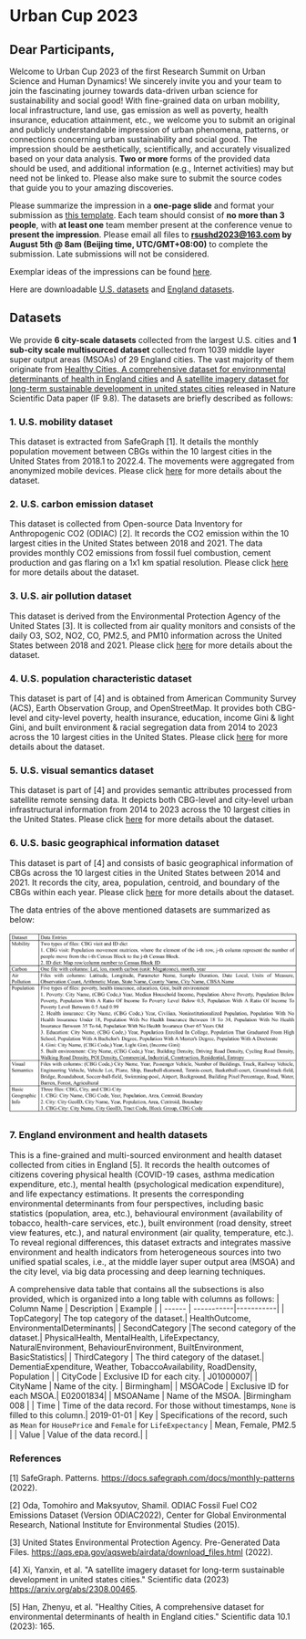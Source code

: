 # Urban Cup 2023

## Dear Participants,
Welcome to Urban Cup 2023 of the first Research Summit on Urban Science and Human Dynamics! We sincerely invite you and your team to join the fascinating journey towards data-driven urban science for sustainability and social good! With fine-grained data on urban mobility, local infrastructure, land use, gas emission as well as poverty, health insurance, education attainment, etc., we welcome you to submit an original and publicly understandable impression of urban phenomena, patterns, or connections concerning urban sustainability and social good. The impression should be aesthetically, scientifically, and accurately visualized based on your data analysis. **Two or more** forms of the provided data should be used, and additional information (e.g., Internet activities) may but need not be linked to. Please also make sure to submit the source codes that guide you to your amazing discoveries.

Please summarize the impression in a **one-page slide** and format your submission as [this template](Submission_Format.pptx). Each team should consist of **no more than 3 people**, with **at least one** team member present at the conference venue to **present the impression**. Please email all files to **rsushd2023@163.com by August 5th @ 8am (Beijing time, UTC/GMT+08:00)** to complete the submission. Late submissions will not be considered. 

Exemplar ideas of the impressions can be found [here](src/Exemplar_Ideas.md). 

Here are downloadable [U.S. datasets](https://cloud.tsinghua.edu.cn/d/98a3d3ceb3e34333bf7f/) and [England datasets](https://github.com/0oshowero0/HealthyCitiesDataset).

## Datasets
We provide **6 city-scale datasets** collected from the largest U.S. cities and **1 sub-city scale multisourced dataset** collected from 1039 middle layer super output areas (MSOAs) of 29 England cities. The vast majority of them originate from [Healthy Cities, A comprehensive dataset for environmental determinants of health in England cities](https://www.nature.com/articles/s41597-023-02060-y) and [A satellite imagery dataset for long-term sustainable development in united states cities](https://arxiv.org/abs/2308.00465) released in Nature Scientific Data paper (IF 9.8). The datasets are briefly described as follows: 

### 1. U.S. mobility dataset
This dataset is extracted from SafeGraph [1]. It details the monthly population movement between CBGs within the 10 largest cities in the United States from 2018.1 to 2022.4. The movements were aggregated from anonymized mobile devices. Please click [here](Data_Description/Mobility/Readme.md) for more details about the dataset.

### 2. U.S. carbon emission dataset
This dataset is collected from Open-source Data Inventory for Anthropogenic CO2 (ODIAC) [2]. It records the CO2 emission within the 10 largest cities in the United States between 2018 and 2021. The data provides monthly CO2 emissions from fossil fuel combustion, cement production and gas flaring on a 1x1 km spatial resolution. Please click [here](Data_Description/Carbon/Readme.md) for more details about the dataset.

### 3. U.S. air pollution dataset
This dataset is derived from the Environmental Protection Agency of the United States [3]. It is collected from air quality monitors and consists of the daily O3, SO2, NO2, CO, PM2.5, and PM10 information across the United States between 2018 and 2021. Please click [here](Data_Description/Air_Pollution/Readme.md) for more details about the dataset.

### 4. U.S. population characteristic dataset
This dataset is part of [4] and is obtained from American Community Survey (ACS), Earth Observation Group, and OpenStreetMap. It provides both CBG-level and city-level poverty, health insurance, education, income Gini & light Gini, and built environment & racial segregation data from 2014 to 2023 across the 10 largest cities in the United States. Please click [here](Data_Description/Population/Readme.md) for more details about the dataset.

### 5. U.S. visual semantics dataset
This dataset is part of [4] and provides semantic attributes processed from satellite remote sensing data. It depicts both CBG-level and city-level urban infrastructural information from 2014 to 2023 across the 10 largest cities in the United States. Please click [here](Data_Description/Visual_Semantics/Readme.md) for more details about the dataset.

### 6. U.S. basic geographical information dataset
This dataset is part of [4] and consists of basic geographical information of CBGs across the 10 largest cities in the United States between 2014 and 2021. It records the city, area, population, centroid, and boundary of the CBGs within each year. Please click [here](Data_Description/Basic_Geographic_Info/Readme.md) for more details about the dataset.

The data entries of the above mentioned datasets are summarized as below:

![Image text](Data_Description/Data.png)

### 7. England environment and health datasets

This is a fine-grained and multi-sourced environment and health dataset collected from cities in England [5]. It records the health outcomes of citizens covering physical health (COVID-19 cases, asthma medication expenditure, etc.), mental health (psychological medication expenditure), and life expectancy estimations. It presents the corresponding environmental determinants from four perspectives, including basic statistics (population, area, etc.), behavioural environment (availability of tobacco, health-care services, etc.), built environment (road density, street view features, etc.), and natural environment (air quality, temperature, etc.). To reveal regional differences, this dataset extracts and integrates massive environment and health indicators from heterogeneous sources into two unified spatial scales, i.e., at the middle layer super output area (MSOA) and the city level, via big data processing and deep learning techniques.

A comprehensive data table that contains all the subsections is also provided, which is organized into a long table with columns as follows:
| Column Name | Description | Example |
| ------ | -----------|-----------|
| TopCategory| The top category of the dataset.| HealthOutcome, EnvironmentalDeterminants|
| SecondCategory |The second category of the dataset.| PhysicalHealth, MentalHealth, LifeExpectancy, NaturalEnvironment, BehaviourEnvironment, BuiltEnvironment, BasicStatistics|
| ThirdCategory | The third category of the dataset.| DementiaExpenditure, Weather, TobaccoAvailability, RoadDensity, Population |
| CityCode | Exclusive ID for each city. | J01000007|
| CityName | Name of the city. | Birmingham|
| MSOACode | Exclusive ID for each MSOA.| E02001834|
| MSOAName | Name of the MSOA. |Birmingham 008 |
| Time | Time of the data record. For those without timestamps, `None` is filled to this column.| 2019-01-01
| Key | Specifications of the record, such as  `Mean` for `HousePrice` and `Female` for `LifeExpectancy` |  Mean, Female, PM2.5 |
| Value | Value of the data record.| |

### References
[1] SafeGraph. Patterns. https://docs.safegraph.com/docs/monthly-patterns (2022).

[2] Oda, Tomohiro and Maksyutov, Shamil. ODIAC Fossil Fuel CO2 Emissions Dataset (Version ODIAC2022), Center for Global Environmental Research, National Institute for Environmental Studies (2015).

[3] United States Environmental Protection Agency. Pre-Generated Data Files. https://aqs.epa.gov/aqsweb/airdata/download_files.html (2022).

[4] Xi, Yanxin, et al. "A satellite imagery dataset for long-term sustainable development in united states cities." Scientific data (2023) https://arxiv.org/abs/2308.00465. 

[5] Han, Zhenyu, et al. "Healthy Cities, A comprehensive dataset for environmental determinants of health in England cities." Scientific data 10.1 (2023): 165.
